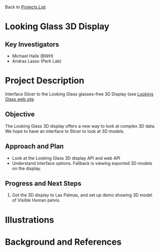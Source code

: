 Back to [Projects List](../../README.md#ProjectsList)

# Looking Glass 3D Display

## Key Investigators

- Michael Halle (BWH)
- Andras Lasso (Perk Lab)

# Project Description

Interface Slicer to the Looking Glass glasses-free 3D Display (see [Looking Glass web site](https://lookingglassfactory.com)

## Objective

<!-- Describe here WHAT you would like to achieve (what you will have as end result). -->

The Looking Glass 3D display offers a new way to look at complex 3D data.  We hope to have an interface to Slicer to look at 3D models.

## Approach and Plan

<!-- Describe here HOW you would like to achieve the objectives stated above. -->

* Look at the Looking Glass 3D display API and web API
* Understand interface options.  Fallback is viewing exported 3D models on the display.



## Progress and Next Steps

<!-- Update this section as you make progress, describing of what you have ACTUALLY DONE. If there are specific steps that you could not complete then you can describe them here, too. -->

1. Got the 3D display to Las Palmas, and set up demo showing 3D model of Visible Human pelvis.


# Illustrations

<!-- Add pictures and links to videos that demonstrate what has been accomplished.
-->

# Background and References

<!-- If you developed any software, include link to the source code repository. If possible, also add links to sample data, and to any relevant publications. -->
